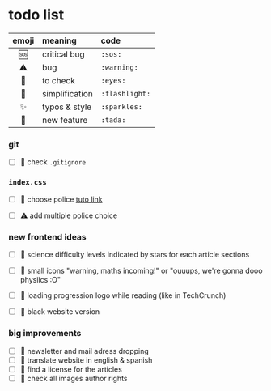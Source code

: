 # todo list

| emoji        | meaning        | code           |
| :----------: | :------------- | :------------- |
| :sos:        | critical bug   | `:sos:`        |
| :warning:    | bug            | `:warning:`    |
| :eyes:       | to check       | `:eyes:`       |
| :flashlight: | simplification | `:flashlight:` |
| :sparkles:   | typos & style  | `:sparkles:`   |
| :tada:       | new feature    | `:tada:`       |

### git
- [ ] :eyes: check `.gitignore`


### `index.css`
- [ ] :tada: choose police [tuto link](https://openclassrooms.com/fr/courses/1603881-apprenez-a-creer-votre-site-web-avec-html5-et-css3/1605329-formatage-du-texte)
- [ ] :warning: add multiple police choice


### new frontend ideas
- [ ] :tada: science difficulty levels indicated by stars for each article sections
- [ ] :tada: small icons "warning, maths incoming!" or "ouuups, we're gonna dooo physiics :O"
- [ ] :tada: loading progression logo while reading (like in TechCrunch)
- [ ] :tada: black website version


### big improvements
- [ ] :tada: newsletter and mail adress dropping
- [ ] :tada: translate website in english & spanish
- [ ] :tada: find a license for the articles
- [ ] :eyes: check all images author rights
